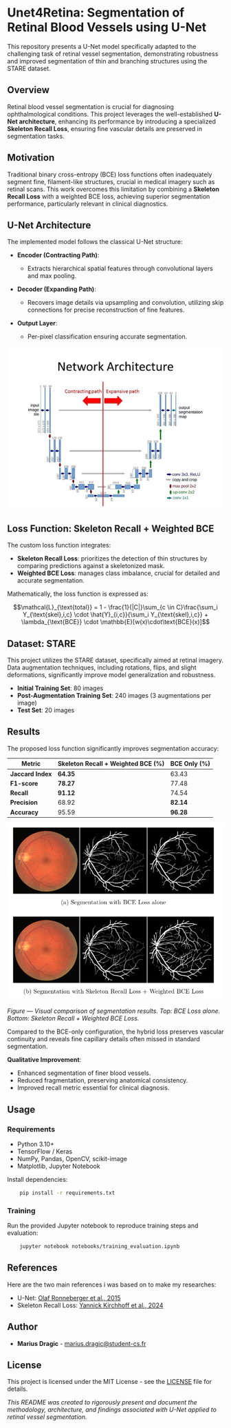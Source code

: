 # Unet4Retina: Segmentation of Retinal Blood Vessels using U-Net

This repository presents a U-Net model specifically adapted to the challenging task of retinal vessel segmentation, demonstrating robustness and improved segmentation of thin and branching structures using the STARE dataset.


## Overview

Retinal blood vessel segmentation is crucial for diagnosing ophthalmological conditions. This project leverages the well-established **U-Net architecture**, enhancing its performance by introducing a specialized **Skeleton Recall Loss**, ensuring fine vascular details are preserved in segmentation tasks.


## Motivation

Traditional binary cross-entropy (BCE) loss functions often inadequately segment fine, filament-like structures, crucial in medical imagery such as retinal scans. This work overcomes this limitation by combining a **Skeleton Recall Loss** with a weighted BCE loss, achieving superior segmentation performance, particularly relevant in clinical diagnostics.


## U-Net Architecture

The implemented model follows the classical U-Net structure:

- **Encoder (Contracting Path)**:
  - Extracts hierarchical spatial features through convolutional layers and max pooling.
  
- **Decoder (Expanding Path)**:
  - Recovers image details via upsampling and convolution, utilizing skip connections for precise reconstruction of fine features.

- **Output Layer**:
  - Per-pixel classification ensuring accurate segmentation.

![U-Net Architecture](https://raw.githubusercontent.com/MariusDragic/Unet4Retina/main/images/unet.png)


## Loss Function: Skeleton Recall + Weighted BCE

The custom loss function integrates:

- **Skeleton Recall Loss**: prioritizes the detection of thin structures by comparing predictions against a skeletonized mask.
- **Weighted BCE Loss**: manages class imbalance, crucial for detailed and accurate segmentation.

Mathematically, the loss function is expressed as:

```math
\mathcal{L}_{\text{total}} = 1 - \frac{1}{|C|}\sum_{c \in C}\frac{\sum_i Y_{\text{skel},i,c} \cdot \hat{Y}_{i,c}}{\sum_i Y_{\text{skel},i,c}} + \lambda_{\text{BCE}} \cdot \mathbb{E}[w(x)\cdot\text{BCE}(x)]
```

## Dataset: STARE

This project utilizes the STARE dataset, specifically aimed at retinal imagery. Data augmentation techniques, including rotations, flips, and slight deformations, significantly improve model generalization and robustness.

- **Initial Training Set**: 80 images  
- **Post-Augmentation Training Set**: 240 images (3 augmentations per image)  
- **Test Set**: 20 images  

## Results

The proposed loss function significantly improves segmentation accuracy:

| Metric              | Skeleton Recall + Weighted BCE (%) | BCE Only (%) |
|---------------------|------------------------------------|--------------|
| **Jaccard Index**   | **64.35**                          | 63.43        |
| **F1-score**        | **78.27**                          | 77.48        |
| **Recall**          | **91.12**                          | 74.54        |
| **Precision**       | 68.92                              | **82.14**    |
| **Accuracy**        | 95.59                              | **96.28**    |

![Segmentation Comparison](https://raw.githubusercontent.com/MariusDragic/Unet4Retina/main/images/comparison.png)

*Figure — Visual comparison of segmentation results. Top: BCE Loss alone. Bottom: Skeleton Recall + Weighted BCE Loss.*

Compared to the BCE-only configuration, the hybrid loss preserves vascular continuity and reveals fine capillary details often missed in standard segmentation.  


**Qualitative Improvement**:

- Enhanced segmentation of finer blood vessels.
- Reduced fragmentation, preserving anatomical consistency.
- Improved recall metric essential for clinical diagnosis.

## Usage

### Requirements

- Python 3.10+  
- TensorFlow / Keras  
- NumPy, Pandas, OpenCV, scikit-image  
- Matplotlib, Jupyter Notebook  

Install dependencies:

```bash
    pip install -r requirements.txt
```

### Training

Run the provided Jupyter notebook to reproduce training steps and evaluation:

```bash
    jupyter notebook notebooks/training_evaluation.ipynb
```

## References

Here are the two main references i was based on to make my researches:

- U-Net: [Olaf Ronneberger et al., 2015](https://arxiv.org/abs/1505.04597)  
- Skeleton Recall Loss: [Yannick Kirchhoff et al., 2024](https://arxiv.org/abs/2404.03010)  

## Author

- **Marius Dragic** - [marius.dragic@student-cs.fr](mailto:marius.dragic@student-cs.fr)

## License

This project is licensed under the MIT License - see the [LICENSE](LICENSE) file for details.


*This README was created to rigorously present and document the methodology, architecture, and findings associated with U-Net applied to retinal vessel segmentation.*
